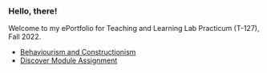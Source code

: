 
### Hello, there!

Welcome to my ePortfolio for Teaching and Learning Lab Practicum (T-127), Fall 2022.
- [Behaviourism and Constructionism](./reflection1.md)
- [Discover Module Assignment](./assignment1)